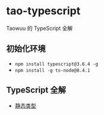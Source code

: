 # tao-typescript
Taowuu 的 TypeScript 全解

## 初始化环境
- `npm install typescript@3.6.4 -g`
- `npm install -g ts-node@8.4.1`

## TypeScript 全解
- [静态类型](https://github.com/taowuu/tao-typescript/tree/%E9%9D%99%E6%80%81%E7%B1%BB%E5%9E%8B)
